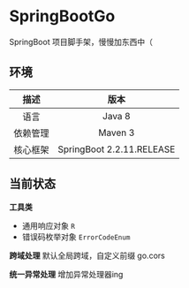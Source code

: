 # SpringBootGo
SpringBoot 项目脚手架，慢慢加东西中（


## 环境
|     描述     |           版本            |
| :----------: | :-----------------------: |
|     语言     |          Java 8           |
|   依赖管理   |          Maven 3          |
|   核心框架   | SpringBoot 2.2.11.RELEASE |


## 当前状态

**工具类**
- 通用响应对象 `R`
- 错误码枚举对象 `ErrorCodeEnum`

**跨域处理**
默认全局跨域，自定义前缀 go.cors

**统一异常处理**
增加异常处理器ing
